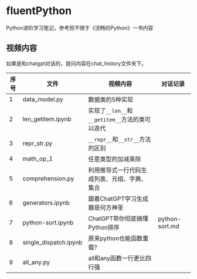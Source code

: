 # fluentPython
Python进阶学习笔记，参考但不限于《流畅的Python》一书内容

## 视频内容
如果是和chatgpt对话的，提问内容在chat_history文件夹下。

| 序号 | 文件 | 视频内容 | 对话记录|
| --- | --- | --- |--- |
| 1 | data_model.py | 数据类的5种实现 |
| 2 | len_getitem.ipynb | 实现了`__len__`和`__getitem__`方法的类可以迭代 |
| 3 | repr_str.py | `__repr__`和`__str__`方法的区别 |
| 4 | math_op_1 | 任意类型的加减乘除 |
| 5 | comprehension.py | 利用推导式一行代码生成列表、元组、字典、集合 |
| 6 | generators.ipynb | 跟着ChatGPT学习生成器是何方神圣 |
| 7 | python-sort.ipynb | ChatGPT带你彻底搞懂Python排序 | python-sort.md |
| 8 | single_dispatch.ipynb | 原来python也能函数重载? | 
| 9 | all_any.py | all和any函数一行更比四行强 |
